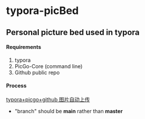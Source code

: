 # typora-picBed
## Personal picture bed used in typora
#### Requirements
1. typora
2. PicGo-Core (command line)
3. Github public repo
#### Process
[typora+picgo+github 图片自动上传](https://www.cnblogs.com/cekaigongchengshi/p/12869226.html)
- "branch" should be __main__ rather than __master__
